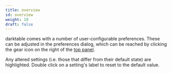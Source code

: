 ```yaml
---
title: overview
id: overview
weight: 10
draft: false
---
```


darktable comes with a number of user-configurable preferences. These can be adjusted in the preferences dialog, which can be reached by clicking the gear icon on the right of the [top panel](../overview/user-interface/top-panel.md).

Any altered settings (i.e. those that differ from their default state) are highlighted. Double click on a setting's label to reset to the default value.
